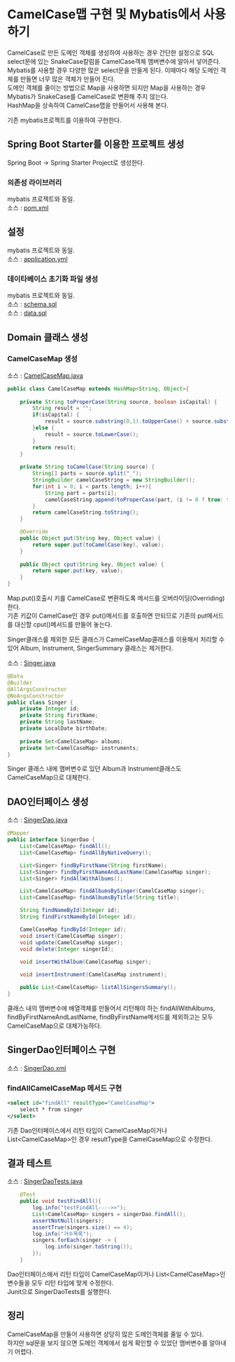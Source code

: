 # CamelCase맵 구현 및 Mybatis에서 사용하기
CamelCase로 만든 도메인 객체를 생성하여 사용하는 경우 간단한 설정으로 SQL select문에 있는 SnakeCase칼럼을 CamelCase객체 맴버변수에 알아서 넣어준다.  
Mybatis를 사용할 경우 다양한 많은 select문을 만들게 된다. 이때마다 해당 도메인 객체를 만들면 너무 많은 객체가 만들어 진다.  
도메인 객체를 줄이는 방법으로 Map을 사용하면 되지만 Map을 사용하는 경우 Mybatis가 SnakeCase를 CamelCase로 변환해 주지 않는다.  
HashMap을 상속하여 CamelCase맵을 만들어서 사용해 본다.  

기존 mybatis프로젝트를 이용하여 구현한다.  

## Spring Boot Starter를 이용한 프로젝트 생성
Spring Boot -> Spring Starter Project로 생성한다.  

### 의존성 라이브러리
mybatis 프로젝트와 동일.    
소스 : [pom.xml](pom.xml)

## 설정
mybatis 프로젝트와 동일.    
소스 : [application.yml](src/main/resources/application.yml)  

### 데이타베이스 초기화 파일 생성
mybatis 프로젝트와 동일.  
소스 : [schema.sql](src/main/resources/schema.sql)  
소스 : [data.sql](src/main/resources/data.sql)  

## Domain 클래스 생성
### CamelCaseMap 생성
소스 : [CamelCaseMap.java](src/main/java/com/linor/singer/domain/CamelCaseMap.java)
```java
public class CamelCaseMap extends HashMap<String, Object>{
	
	private String toProperCase(String source, boolean isCapital) {
		String result = "";
		if(isCapital) {
			result = source.substring(0,1).toUpperCase() + source.substring(1).toLowerCase();
		}else {
			result = source.toLowerCase();
		}
		return result;
	}
	
	private String toCamelCase(String source) {
		String[] parts = source.split("_");
		StringBuilder camelCaseString = new StringBuilder();
		for(int i = 0; i < parts.length; i++){
			String part = parts[i];
			camelCaseString.append(toProperCase(part, (i != 0 ? true: false)));
		}
		return camelCaseString.toString();
	}

	@Override
	public Object put(String key, Object value) {
		return super.put(toCamelCase(key), value);
	}
	
	public Object cput(String key, Object value) {
		return super.put(key, value);
	}
}
```
Map.put()호출시 키를 CamelCase로 변환하도록 메서드를 오버라이딩(Overriding)한다.   
기존 키값이 CamelCase인 경우 put()메서드를 호출하면 안되므로 기존의 put메서드를 대신할 cput()메서드를 만들어 놓는다.  

Singer클래스를 제외한 모든 클래스가 CamelCaseMap클래스를 이용해서 처리할 수 있어 Album, Instrument, SingerSummary 클래스는 제거한다.  

소스 : [Singer.java](src/main/java/com/linor/singer/domain/Singer.java)  
```java
@Data
@Builder
@AllArgsConstructor
@NoArgsConstructor
public class Singer {
	private Integer id;
	private String firstName;
	private String lastName;
	private LocalDate birthDate;
	
	private Set<CamelCaseMap> albums;
	private Set<CamelCaseMap> instruments;
}
```
Singer 클래스 내에 맴버변수로 있던 Album과 Instrument클래스도 CamelCaseMap으로 대체한다.  

## DAO인터페이스 생성
소스 : [SingerDao.java](src/main/java/com/linor/singer/dao/SingerDao.java)  
```java
@Mapper
public interface SingerDao {
	List<CamelCaseMap> findAll();
	List<CamelCaseMap> findAllByNativeQuery();

	List<Singer> findByFirstName(String firstName);
	List<Singer> findByFirstNameAndLastName(CamelCaseMap singer);
	List<Singer> findAllWithAlbums();

	List<CamelCaseMap> findAlbumsBySinger(CamelCaseMap singer);
	List<CamelCaseMap> findAlbumsByTitle(String title);

	String findNameById(Integer id);
	String findFirstNameById(Integer id);

	CamelCaseMap findById(Integer id);
	void insert(CamelCaseMap singer);
	void update(CamelCaseMap singer);
	void delete(Integer singerId);
	
	void insertWithAlbum(CamelCaseMap singer);

	void insertInstrument(CamelCaseMap instrument);

	public List<CamelCaseMap> listAllSingersSummary();
}
```
클래스 내의 맴버변수에 배열객체를 만들어서 리턴해야 하는 findAllWithAlbums, findByFirstNameAndLastName, findByFirstName메서드를 제외하고는 모두 CamelCaseMap으로 대체가능하다.  

## SingerDao인터페이스 구현
소스 : [SingerDao.xml](src/main/resources/com/linor/singer/dao/SingerDao.xml)  


### findAllCamelCaseMap 메서드 구현
```xml
<select id="findAll" resultType="CamelCaseMap">
	select * from singer
</select>
```
기존 Dao인터페이스에서 리턴 타입이 CamelCaseMap이거나 List&#60;CamelCaseMap&#62;인 경우 resultType을 CamelCaseMap으로 수정한다.  

## 결과 테스트
소스 : [SingerDaoTests.java](src/test/java/com/linor/singer/SingerDaoTests.java)
```java
	@Test
	public void testFindAll(){
		log.info("testFindAll---->>");
		List<CamelCaseMap> singers = singerDao.findAll();
		assertNotNull(singers);
		assertTrue(singers.size() == 4);
		log.info("가수목록");
		singers.forEach(singer -> {
			log.info(singer.toString());
		});
	}
```
Dao인터페이스에서 리턴 타입이 CamelCaseMap이거나 List&#60;CamelCaseMap&#62;인 변수들을 모두 리턴 타입에 맞게 수정한다.  
Junit으로 SingerDaoTests를 실행한다.  

## 정리
CamelCaseMap을 만들어 사용하면 상당히 많은 도메인객체를 줄일 수 있다.  
하지만 sql문을 보지 않으면 도메인 객체에서 쉽게 확인할 수 있었던 맴버변수를 알아내기 어렵다.
